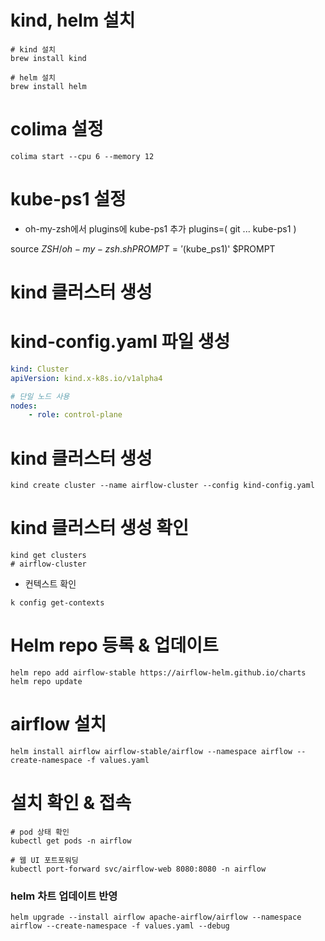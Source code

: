 # kind, helm 설치

```shell
# kind 설치
brew install kind

# helm 설치
brew install helm
```

# colima 설정
```
colima start --cpu 6 --memory 12
```

# kube-ps1 설정
* oh-my-zsh에서 plugins에 kube-ps1 추가
plugins=(
git
...
kube-ps1
)

source $ZSH/oh-my-zsh.sh
PROMPT= '$(kube_ps1)' $PROMPT


# kind 클러스터 생성

# kind-config.yaml 파일 생성
```yaml
kind: Cluster
apiVersion: kind.x-k8s.io/v1alpha4

# 단일 노드 사용
nodes:
    - role: control-plane

```

# kind 클러스터 생성

```shell
kind create cluster --name airflow-cluster --config kind-config.yaml
```
# kind 클러스터 생성 확인
```shell
kind get clusters
# airflow-cluster
```

* 컨텍스트 확인
```shell
k config get-contexts
```


# Helm repo 등록 & 업데이트
```shell
helm repo add airflow-stable https://airflow-helm.github.io/charts
helm repo update
```

# airflow 설치
```shell
helm install airflow airflow-stable/airflow --namespace airflow --create-namespace -f values.yaml
```

# 설치 확인 & 접속
```shell
# pod 상태 확인
kubectl get pods -n airflow
```

```
# 웹 UI 포트포워딩
kubectl port-forward svc/airflow-web 8080:8080 -n airflow
```

### helm 차트 업데이트 반영
```shell
helm upgrade --install airflow apache-airflow/airflow --namespace airflow --create-namespace -f values.yaml --debug
```
